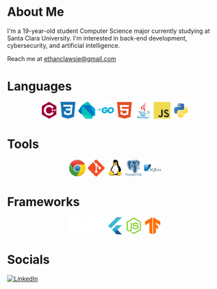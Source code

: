 # About Me

I'm a 19-year-old student Computer Science major currently studying at Santa Clara University. I'm interested in back-end development, cybersecurity, and artificial intelligence.

Reach me at ethanclawsie@gmail.com

# Languages

<p align="center">
  <img src="icons/cpp.svg" alt="C++" width="40" height="40">
  <img src="icons/css.svg" alt="CSS" width="40" height="40">
  <img src="icons/dart.svg" alt="Dart" width="40" height="40">
  <img src="icons/go.svg" alt="Go" width="40" height="40">
  <img src="icons/html.svg" alt="HTML" width="40" height="40">
  <img src="icons/java.svg" alt="Java" width="40" height="40">
  <img src="icons/javascript.svg" alt="Javascript" width="40" height="40">
  <img src="icons/python.svg" alt="Python" width="40" height="40">
</p>

# Tools

<p align="center">
  <img src="icons/chrome.svg" alt="Chrome Extension Development" width="40" height="40">
  <img src="icons/git.svg" alt="Git" width="40" height="40">
  <img src="icons/linux.svg" alt="Linux" width="40" height="40">
  <img src="icons/postgres.svg" alt="PostgreSQL" width="40" height="40">
  <img src="icons/sqlite.svg" alt="Sqlite" width="40" height="40">
</p>

# Frameworks

<p align="center">
  <img src="icons/download.svg" alt="Express" width="40" height="40">
  <img src="icons/download-2.svg" alt="Flask" width="40" height="40">
  <img src="icons/flutter.svg" alt="Flutter" width="40" height="40">
  <img src="icons/node.svg" alt="Node" width="40" height="40">
  <img src="icons/tensorflow.svg" alt="Tensorflow" width="40" height="40">
</p>

# Socials

[![LinkedIn](https://img.shields.io/badge/LinkedIn-%230077B5.svg?logo=linkedin&logoColor=white)](https://linkedin.com/in/ethanclawsie)
